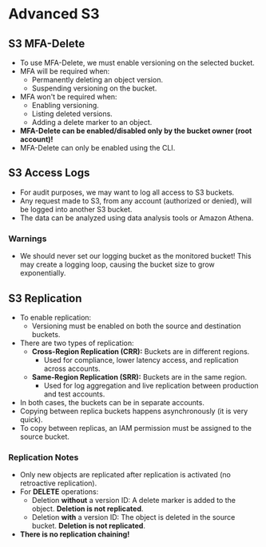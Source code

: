# Advanced S3

## S3 MFA-Delete

- To use MFA-Delete, we must enable versioning on the selected bucket.
- MFA will be required when:
    - Permanently deleting an object version.
    - Suspending versioning on the bucket.
- MFA won't be required when:
    - Enabling versioning.
    - Listing deleted versions.
    - Adding a delete marker to an object.
- **MFA-Delete can be enabled/disabled only by the bucket owner (root account)!**
- MFA-Delete can only be enabled using the CLI.

## S3 Access Logs

- For audit purposes, we may want to log all access to S3 buckets.
- Any request made to S3, from any account (authorized or denied), will be logged into another S3 bucket.
- The data can be analyzed using data analysis tools or Amazon Athena.

### Warnings

- We should never set our logging bucket as the monitored bucket! This may create a logging loop, causing the bucket size to grow exponentially.

## S3 Replication

- To enable replication:
    - Versioning must be enabled on both the source and destination buckets.
- There are two types of replication:
    - **Cross-Region Replication (CRR):** Buckets are in different regions.
        - Used for compliance, lower latency access, and replication across accounts.
    - **Same-Region Replication (SRR):** Buckets are in the same region.
        - Used for log aggregation and live replication between production and test accounts.
- In both cases, the buckets can be in separate accounts.
- Copying between replica buckets happens asynchronously (it is very quick).
- To copy between replicas, an IAM permission must be assigned to the source bucket.

### Replication Notes

- Only new objects are replicated after replication is activated (no retroactive replication).
- For **DELETE** operations:
    - Deletion **without** a version ID: A delete marker is added to the object. **Deletion is not replicated**.
    - Deletion **with** a version ID: The object is deleted in the source bucket. **Deletion is not replicated**.
- **There is no replication chaining!**

